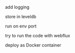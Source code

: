 add logging

store in leveldb

run on env port

try to run the code with webflux

deploy as Docker container
